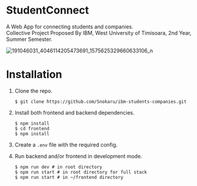 # StudentConnect

A Web App for connecting students and companies.  
Collective Project Proposed By IBM, West University of Timisoara, 2nd Year, Summer Semester.

![191046031_4046114205473691_1575625329660633106_n](https://user-images.githubusercontent.com/32110030/119680017-7fbe4c80-be49-11eb-9900-d1a206b8f3b3.png)


# Installation

1. Clone the repo.

   ```
   $ git clone https://github.com/Snokaru/ibm-students-companies.git
   ```

2. Install both frontend and backend dependencies.

   ```
   $ npm install
   $ cd frontend
   $ npm install
   ```

3. Create a `.env` file with the required config.
4. Run backend and/or frontend in development mode.
   ```
   $ npm run dev # in root directory
   $ npm run start # in root directory for full stack
   $ npm run start # in ~/frontend directory
   ```
